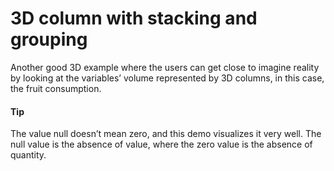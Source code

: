 # 3D column with stacking and grouping
Another good 3D example where the users can get close to imagine reality by looking at the variables’ volume represented by 3D columns, in this case, the fruit consumption.

####  Tip
The value null doesn’t mean zero, and this demo visualizes it very well. The null value is the absence of value, where the zero value is the absence of quantity. 
